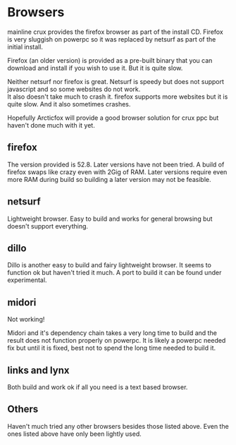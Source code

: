 

# Browsers

mainline crux provides the firefox browser as part of the install CD.   Firefox is very sluggish on powerpc so it was replaced by
netsurf as part of the initial install.

Firefox (an older version) is provided as a pre-built binary that you can download and install if you wish to use it.   But it is
quite slow.

Neither netsurf nor firefox is great.    Netsurf is speedy but does not support javascript and so some websites do not work.   
It also doesn't take much to crash it.   firefox supports more websites but it is quite slow.   And it also sometimes crashes.

Hopefully Arcticfox will provide a good browser solution for crux ppc but haven't done much with it yet.

## firefox

The version provided is 52.8.   Later versions have not been tried.   A build of firefox swaps like crazy even with 2Gig of RAM.   Later
versions require even more RAM during build so building a later version may not be feasible.


## netsurf

Lightweight browser.  Easy to build and works for general browsing but doesn't support everything.

## dillo

Dillo is another easy to build and fairy lightweight browser.  It seems to function ok but haven't tried it much.
A port to build it can be found under experimental.


## midori

Not working!

Midori and it's dependency chain takes a very long time to build and the result does not function properly on powerpc.   It is 
likely a powerpc needed fix but until it is fixed, best not to spend the long time needed to build it.

## links and lynx

Both build and work ok if all you need is a text based browser.



## Others

Haven't much tried any other browsers besides those listed above.    Even the ones listed above have only been lightly used.








